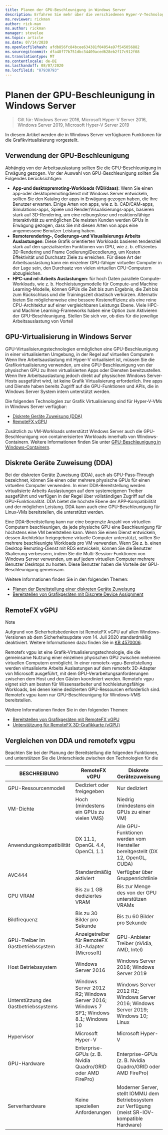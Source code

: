 ```yaml
---
title: Planen der GPU-Beschleunigung in Windows Server
description: Erfahren Sie mehr über die verschiedenen Hyper-V-Technologien für die GPU-Beschleunigung, einschließlich DDA und remotefx vgpu
ms.reviewer: rickman
author: rick-man
ms.author: rickman
manager: stevelee
ms.topic: article
ms.date: 07/14/2020
ms.openlocfilehash: afdb856fc84bcee634381f04054a97f545056882
ms.sourcegitcommit: dfa48f77b751dbc34409aced628eb2f17c912f08
ms.translationtype: MT
ms.contentlocale: de-DE
ms.lasthandoff: 08/07/2020
ms.locfileid: "87938793"
---
```

# <a name="plan-for-gpu-acceleration-in-windows-server"></a>Planen der GPU-Beschleunigung in Windows Server

> Gilt für: Windows Server 2016, Microsoft Hyper-V Server 2016, Windows Server 2019, Microsoft Hyper-V Server 2019

In diesem Artikel werden die in Windows Server verfügbaren Funktionen für die Grafikvirtualisierung vorgestellt.

## <a name="when-to-use-gpu-acceleration"></a>Verwendung der GPU-Beschleunigung

Abhängig von der Arbeitsauslastung sollten Sie die GPU-Beschleunigung in Erwägung gezogen. Vor der Auswahl von GPU-Beschleunigung sollten Sie Folgendes berücksichtigen:

- **App-und desktopremoting-Workloads (VDI/daas)**: Wenn Sie einen app-oder desktopremotingdienst mit Windows Server entwickeln, sollten Sie den Katalog der apps in Erwägung gezogen haben, die Ihre Benutzer erwarten. Einige Arten von apps, wie z. b. CAD/CAM-apps, Simulations-apps, Spiele und Render/Visualisierungs-apps, basieren stark auf 3D-Rendering, um eine reibungslose und reaktionsfähige Interaktivität zu ermöglichen Die meisten Kunden werden GPUs in Erwägung gezogen, dass Sie mit diesen Arten von apps eine angemessene Benutzer Leistung haben.
- **Remoterendering-, Codierungs-und Visualisierungs Arbeits Auslastungen**: Diese Grafik orientierten Workloads basieren tendenziell stark auf den spezialisierten Funktionen von GPU, wie z. b. effizientes 3D-Rendering und Frame Codierung/Decodierung, um Kosten Effektivität und Durchsatz Ziele zu erreichen. Für diese Art der Arbeitsauslastung kann ein einzelner GPU-fähiger virtueller Computer in der Lage sein, den Durchsatz von vielen virtuellen CPU-Computern abzugleichen.
- **HPC-und ml-Arbeits Auslastungen**: für hoch Daten parallele Compute-Workloads, wie z. b. Hochleistungsmodelle für Compute-und Machine Learning-Modelle, können GPUs die Zeit bis zum Ergebnis, die Zeit bis zum Rückschluss und die Trainingszeit drastisch verkürzen. Alternativ bieten Sie möglicherweise eine bessere Kosteneffizienz als eine reine CPU-Architektur auf einer vergleichbaren Leistungs Ebene. Viele HPC-und Machine Learning-Frameworks haben eine Option zum Aktivieren der GPU-Beschleunigung. Stellen Sie sich vor, ob dies für die jeweilige Arbeitsauslastung von Vorteil

## <a name="gpu-virtualization-in-windows-server"></a>GPU-Virtualisierung in Windows Server

GPU-Virtualisierungstechnologien ermöglichen eine GPU-Beschleunigung in einer virtualisierten Umgebung, in der Regel auf virtuellen Computern Wenn Ihre Arbeitsauslastung mit Hyper-V virtualisiert ist, müssen Sie die Grafikvirtualisierung verwenden, um eine GPU-Beschleunigung von der physischen GPU zu Ihren virtualisierten Apps oder Diensten bereitzustellen. Wenn Ihre Arbeitsauslastung jedoch direkt auf physischen Windows Server-Hosts ausgeführt wird, ist keine Grafik Virtualisierung erforderlich. Ihre apps und Dienste haben bereits Zugriff auf die GPU-Funktionen und APIs, die in Windows Server System intern unterstützt werden.

Die folgenden Technologien zur Grafik Virtualisierung sind für Hyper-V-VMs in Windows Server verfügbar:

- [Diskrete Geräte Zuweisung (DDA)](#discrete-device-assignment-dda)
- [RemoteFX vGPU](#remotefx-vgpu)

Zusätzlich zu VM-Workloads unterstützt Windows Server auch die GPU-Beschleunigung von containerisierten Workloads innerhalb von Windows-Containern. Weitere Informationen finden Sie unter [GPU-Beschleunigung in Windows-Containern](https://docs.microsoft.com/virtualization/windowscontainers/deploy-containers/gpu-acceleration).

## <a name="discrete-device-assignment-dda"></a>Diskrete Geräte Zuweisung (DDA)

Bei der diskreten Geräte Zuweisung (DDA), auch als GPU-Pass-Through bezeichnet, können Sie einen oder mehrere physische GPUs für einen virtuellen Computer verwenden. In einer DDA-Bereitstellung werden virtualisierte Arbeits Auslastungen auf dem systemeigenen Treiber ausgeführt und verfügen in der Regel über vollständigen Zugriff auf die GPU-Funktionalität. DDA bietet die höchste Ebene der APP-Kompatibilität und der möglichen Leistung. DDA kann auch eine GPU-Beschleunigung für Linux-VMs bereitstellen, die unterstützt werden.

Eine DDA-Bereitstellung kann nur eine begrenzte Anzahl von virtuellen Computern beschleunigen, da jede physische GPU eine Beschleunigung für höchstens eine VM bereitstellen kann. Wenn Sie einen Dienst entwickeln, dessen Architektur freigegebene virtuelle Computer unterstützt, sollten Sie mehrere beschleunigte Workloads pro VM verwenden. Wenn Sie z. b. einen Desktop Remoting-Dienst mit RDS entwickeln, können Sie die Benutzer Skalierung verbessern, indem Sie die Multi-Session-Funktionen von Windows Server verwenden, um auf jedem virtuellen Computer mehrere Benutzer Desktops zu hosten. Diese Benutzer haben die Vorteile der GPU-Beschleunigung gemeinsam.

Weitere Informationen finden Sie in den folgenden Themen:

- [Planen der Bereitstellung einer diskreten Geräte Zuweisung](plan-for-deploying-devices-using-discrete-device-assignment.md)
- [Bereitstellen von Grafikgeräten mit Discrete Device Assignment](../deploy/Deploying-graphics-devices-using-dda.md)

## <a name="remotefx-vgpu"></a>RemoteFX vGPU

> [!NOTE]
> Aufgrund von Sicherheitsbedenken ist RemoteFX vGPU auf allen Windows-Versionen ab dem Sicherheitsupdate vom 14. Juli 2020 standardmäßig deaktiviert. Weitere Informationen dazu finden Sie in [KB 4570006](https://support.microsoft.com/help/4570006).

Remotefx vgpu ist eine Grafik-Virtualisierungstechnologie, die die gemeinsame Nutzung einer einzelnen physischen GPU zwischen mehreren virtuellen Computern ermöglicht. In einer remotefx-vgpu-Bereitstellung werden virtualisierte Arbeits Auslastungen auf dem remotefx 3D-Adapter von Microsoft ausgeführt, mit dem GPU-Verarbeitungsanforderungen zwischen dem Host und den Gästen koordiniert werden. Remotefx vgpu eignet sich am besten für Wissensarbeiter und hochleistungsfähige Workloads, bei denen keine dedizierten GPU-Ressourcen erforderlich sind. Remotefx vgpu kann nur GPU-Beschleunigung für Windows-VMS bereitstellen.

Weitere Informationen finden Sie in den folgenden Themen:

- [Bereitstellen von Grafikgeräten mit RemoteFX vGPU](../deploy/deploy-graphics-devices-using-remotefx-vgpu.md)
- [Unterstützung für RemoteFX 3D-Grafikkarte (vGPU)](../../../remote/remote-desktop-services/rds-supported-config.md#remotefx-3d-video-adapter-vgpu-support)

## <a name="comparing-dda-and-remotefx-vgpu"></a>Vergleichen von DDA und remotefx vgpu

Beachten Sie bei der Planung der Bereitstellung die folgenden Funktionen, und unterstützen Sie die Unterschiede zwischen den Technologien für die

| BESCHREIBUNG | RemoteFX vGPU | Diskrete Gerätezuweisung |
|--|--|--|
| GPU-Ressourcenmodell | Dediziert oder freigegeben | Nur dediziert |
| VM-Dichte | Hoch (mindestens ein GPUs zu vielen VMS) | Niedrig (mindestens ein GPUs zu einer VM) |
| Anwendungskompatibilität | DX 11.1, OpenGL 4.4, OpenCL 1.1 | Alle GPU-Funktionen werden vom Hersteller bereitgestellt (DX 12, OpenGL, CUDA) |
| AVC444 | Standardmäßig aktiviert | Verfügbar über Gruppenrichtlinie |
| GPU VRAM | Bis zu 1 GB dediziertes VRAM | Bis zur Menge des von der GPU unterstützen VRAMs |
| Bildfrequenz | Bis zu 30 Bilder pro Sekunde | Bis zu 60 Bilder pro Sekunde |
| GPU-Treiber im Gastbetriebssystem | Anzeigetreiber für RemoteFX 3D-Adapter (Microsoft) | GPU-Anbieter Treiber (nVidia, AMD, Intel) |
| Host Betriebssystem | Windows Server 2016 | Windows Server 2016; Windows Server 2019 |
| Unterstützung des Gastbetriebssystems | Windows Server 2012 R2; Windows Server 2016; Windows 7 SP1; Windows 8.1; Windows 10 | Windows Server 2012 R2; Windows Server 2016; Windows Server 2019; Windows 10; Linux |
| Hypervisor | Microsoft Hyper-V | Microsoft Hyper-V |
| GPU-Hardware | Enterprise-GPUs (z. B. Nvidia Quadro/GRID oder AMD FirePro) | Enterprise-GPUs (z. B. Nvidia Quadro/GRID oder AMD FirePro) |
| Serverhardware | Keine speziellen Anforderungen | Moderner Server, stellt IOMMU dem Betriebssystem zur Verfügung (meist SR-IOV-kompatible Hardware) |
